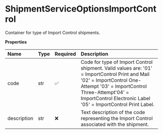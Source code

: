 # ShipmentServiceOptionsImportControl

Container for type of Import Control shipments.

**Properties**

| Name        | Type | Required | Description                                                                                                                                                                                                                                |
| :---------- | :--- | :------- | :----------------------------------------------------------------------------------------------------------------------------------------------------------------------------------------------------------------------------------------- |
| code        | str  | ✅       | Code for type of Import Control shipment. Valid values are: '01' = ImportControl Print and Mail '02' = ImportControl One-Attempt '03' = ImportControl Three-Attempt'04' = ImportControl Electronic Label '05' = ImportControl Print Label. |
| description | str  | ❌       | Text description of the code representing the Import Control associated with the shipment.                                                                                                                                                 |

<!-- This file was generated by liblab | https://liblab.com/ -->
